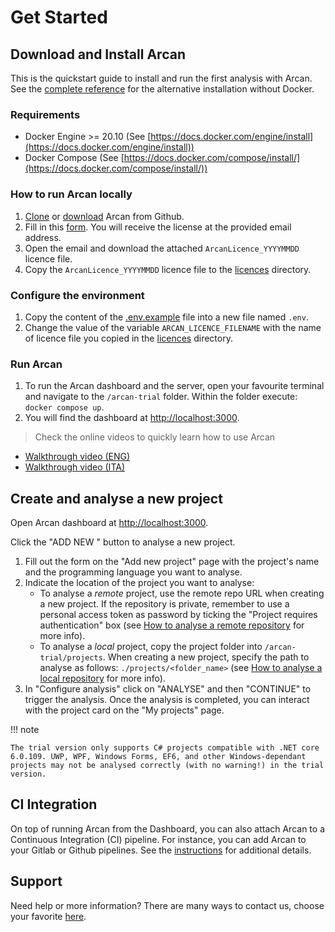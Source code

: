 # Get Started

## Download and Install Arcan

This is the quickstart guide to install and run the first analysis with Arcan. See the [complete reference](installation.md) for the alternative installation without Docker.

### Requirements
- Docker Engine >= 20.10 (See [https://docs.docker.com/engine/install](https://docs.docker.com/engine/install))
- Docker Compose (See [https://docs.docker.com/compose/install/](https://docs.docker.com/compose/install/))

### How to run Arcan locally
1. [Clone](https://github.com/Arcan-Tech/arcan-trial) or [download](https://github.com/Arcan-Tech/arcan-trial/archive/refs/heads/main.zip) Arcan from Github. 
2. Fill in this [form](https://www.arcan.tech/on-premise-trial/). You will receive the license at the provided email address.
3. Open the email and download the attached `ArcanLicence_YYYYMMDD` licence file.
4. Copy the `ArcanLicence_YYYYMMDD` licence file to the [licences](https://github.com/Arcan-Tech/arcan-trial/tree/main/licences) directory.

### Configure the environment
1. Copy the content of the [.env.example](https://github.com/Arcan-Tech/arcan-trial/blob/main/.env.example) file into a new file named `.env`.
2. Change the value of the variable `ARCAN_LICENCE_FILENAME` with the name of licence file you copied in the [licences](https://github.com/Arcan-Tech/arcan-trial/tree/main/licences) directory.

### Run Arcan
1. To run the Arcan dashboard and the server, open your favourite terminal and navigate to the `/arcan-trial` folder. Within the folder execute: `docker compose up`.
2. You will find the dashboard at [http://localhost:3000](http://localhost:3000).

> Check the online videos to quickly learn how to use Arcan

* [Walkthrough video (ENG)](https://youtu.be/YLSGT4E_Fbg)
* [Walkthrough video (ITA)](https://youtu.be/MFo9Yocq-q8)

## Create and analyse a new project
Open Arcan dashboard at [http://localhost:3000](http://localhost:3000).

Click the "ADD NEW " button to analyse a new project.

1. Fill out the form on the "Add new project" page with the project's name and the programming language you want to analyse.
2. Indicate the location of the project you want to analyse:
    - To analyse a *remote* project, use the remote repo URL when creating a new project. If the repository is private, remember to use a personal access token as password by ticking the "Project requires authentication" box (see [How to analyse a remote repository](analyse_project.md#analyse-a-remote-repository) for more info).
    - To analyse a *local* project, copy the project folder into `/arcan-trial/projects`. When creating a new project, specify the path to analyse as follows: `./projects/<folder_name>` (see [How to analyse a local repository](analyse_project.md#analyse-a-local-repository) for more info).
3. In "Configure analysis" click on "ANALYSE" and then "CONTINUE" to trigger the analysis. Once the analysis is completed, you can interact with the project card on the "My projects" page.

!!! note

    The trial version only supports C# projects compatible with .NET core 6.0.109. UWP, WPF, Windows Forms, EF6, and other Windows-dependant projects may not be analysed correctly (with no warning!) in the trial version.

## CI Integration

On top of running Arcan from the Dashboard, you can also attach Arcan to a Continuous Integration (CI) pipeline. For instance, you can add Arcan to your Gitlab or Github pipelines. See the [instructions](ci_integration.md) for additional details.

## Support

Need help or more information? There are many ways to contact us, choose your favorite [here](support.md).